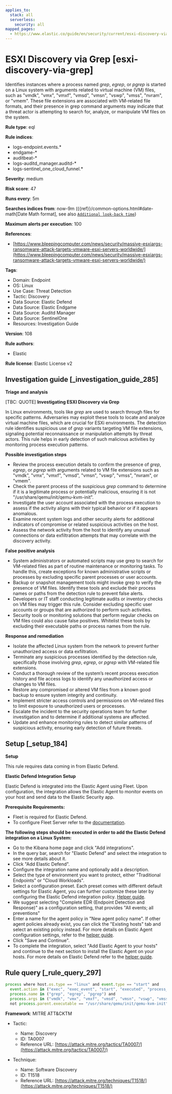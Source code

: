 ```yaml
---
applies_to:
  stack: all
  serverless:
    security: all
mapped_pages:
  - https://www.elastic.co/guide/en/security/current/esxi-discovery-via-grep.html
---
```


# ESXI Discovery via Grep [esxi-discovery-via-grep]

Identifies instances where a process named *grep*, *egrep*, or *pgrep* is started on a Linux system with arguments related to virtual machine (VM) files, such as "vmdk", "vmx", "vmxf", "vmsd", "vmsn", "vswp", "vmss", "nvram", or "vmem". These file extensions are associated with VM-related file formats, and their presence in grep command arguments may indicate that a threat actor is attempting to search for, analyze, or manipulate VM files on the system.

**Rule type**: eql

**Rule indices**:

* logs-endpoint.events.*
* endgame-*
* auditbeat-*
* logs-auditd_manager.auditd-*
* logs-sentinel_one_cloud_funnel.*

**Severity**: medium

**Risk score**: 47

**Runs every**: 5m

**Searches indices from**: now-9m ({{ref}}/common-options.html#date-math[Date Math format], see also [`Additional look-back time`](docs-content://solutions/security/detect-and-alert/create-detection-rule.md#rule-schedule))

**Maximum alerts per execution**: 100

**References**:

* [https://www.bleepingcomputer.com/news/security/massive-esxiargs-ransomware-attack-targets-vmware-esxi-servers-worldwide/](https://www.bleepingcomputer.com/news/security/massive-esxiargs-ransomware-attack-targets-vmware-esxi-servers-worldwide/)

**Tags**:

* Domain: Endpoint
* OS: Linux
* Use Case: Threat Detection
* Tactic: Discovery
* Data Source: Elastic Defend
* Data Source: Elastic Endgame
* Data Source: Auditd Manager
* Data Source: SentinelOne
* Resources: Investigation Guide

**Version**: 108

**Rule authors**:

* Elastic

**Rule license**: Elastic License v2

## Investigation guide [_investigation_guide_285]

**Triage and analysis**

[TBC: QUOTE]
**Investigating ESXI Discovery via Grep**

In Linux environments, tools like *grep* are used to search through files for specific patterns. Adversaries may exploit these tools to locate and analyze virtual machine files, which are crucial for ESXi environments. The detection rule identifies suspicious use of *grep* variants targeting VM file extensions, signaling potential reconnaissance or manipulation attempts by threat actors. This rule helps in early detection of such malicious activities by monitoring process execution patterns.

**Possible investigation steps**

* Review the process execution details to confirm the presence of *grep*, *egrep*, or *pgrep* with arguments related to VM file extensions such as "vmdk", "vmx", "vmxf", "vmsd", "vmsn", "vswp", "vmss", "nvram", or "vmem".
* Check the parent process of the suspicious *grep* command to determine if it is a legitimate process or potentially malicious, ensuring it is not "/usr/share/qemu/init/qemu-kvm-init".
* Investigate the user account associated with the process execution to assess if the activity aligns with their typical behavior or if it appears anomalous.
* Examine recent system logs and other security alerts for additional indicators of compromise or related suspicious activities on the host.
* Assess the network activity from the host to identify any unusual connections or data exfiltration attempts that may correlate with the discovery activity.

**False positive analysis**

* System administrators or automated scripts may use grep to search for VM-related files as part of routine maintenance or monitoring tasks. To handle this, create exceptions for known administrative scripts or processes by excluding specific parent processes or user accounts.
* Backup or snapshot management tools might invoke grep to verify the presence of VM files. Identify these tools and exclude their process names or paths from the detection rule to prevent false alerts.
* Developers or IT staff conducting legitimate audits or inventory checks on VM files may trigger this rule. Consider excluding specific user accounts or groups that are authorized to perform such activities.
* Security tools or monitoring solutions that perform regular checks on VM files could also cause false positives. Whitelist these tools by excluding their executable paths or process names from the rule.

**Response and remediation**

* Isolate the affected Linux system from the network to prevent further unauthorized access or data exfiltration.
* Terminate any suspicious processes identified by the detection rule, specifically those involving *grep*, *egrep*, or *pgrep* with VM-related file extensions.
* Conduct a thorough review of the system’s recent process execution history and file access logs to identify any unauthorized access or changes to VM files.
* Restore any compromised or altered VM files from a known good backup to ensure system integrity and continuity.
* Implement stricter access controls and permissions on VM-related files to limit exposure to unauthorized users or processes.
* Escalate the incident to the security operations team for further investigation and to determine if additional systems are affected.
* Update and enhance monitoring rules to detect similar patterns of suspicious activity, ensuring early detection of future threats.


## Setup [_setup_184]

**Setup**

This rule requires data coming in from Elastic Defend.

**Elastic Defend Integration Setup**

Elastic Defend is integrated into the Elastic Agent using Fleet. Upon configuration, the integration allows the Elastic Agent to monitor events on your host and send data to the Elastic Security app.

**Prerequisite Requirements:**

* Fleet is required for Elastic Defend.
* To configure Fleet Server refer to the [documentation](docs-content://reference/ingestion-tools/fleet/fleet-server.md).

**The following steps should be executed in order to add the Elastic Defend integration on a Linux System:**

* Go to the Kibana home page and click "Add integrations".
* In the query bar, search for "Elastic Defend" and select the integration to see more details about it.
* Click "Add Elastic Defend".
* Configure the integration name and optionally add a description.
* Select the type of environment you want to protect, either "Traditional Endpoints" or "Cloud Workloads".
* Select a configuration preset. Each preset comes with different default settings for Elastic Agent, you can further customize these later by configuring the Elastic Defend integration policy. [Helper guide](docs-content://solutions/security/configure-elastic-defend/configure-an-integration-policy-for-elastic-defend.md).
* We suggest selecting "Complete EDR (Endpoint Detection and Response)" as a configuration setting, that provides "All events; all preventions"
* Enter a name for the agent policy in "New agent policy name". If other agent policies already exist, you can click the "Existing hosts" tab and select an existing policy instead. For more details on Elastic Agent configuration settings, refer to the [helper guide](docs-content://reference/ingestion-tools/fleet/agent-policy.md).
* Click "Save and Continue".
* To complete the integration, select "Add Elastic Agent to your hosts" and continue to the next section to install the Elastic Agent on your hosts. For more details on Elastic Defend refer to the [helper guide](docs-content://solutions/security/configure-elastic-defend/install-elastic-defend.md).


## Rule query [_rule_query_297]

```js
process where host.os.type == "linux" and event.type == "start" and
  event.action in ("exec", "exec_event", "start", "executed", "process_started") and
  process.name in ("grep", "egrep", "pgrep") and
  process.args in ("vmdk", "vmx", "vmxf", "vmsd", "vmsn", "vswp", "vmss", "nvram", "vmem") and
  not process.parent.executable == "/usr/share/qemu/init/qemu-kvm-init"
```

**Framework**: MITRE ATT&CKTM

* Tactic:

    * Name: Discovery
    * ID: TA0007
    * Reference URL: [https://attack.mitre.org/tactics/TA0007/](https://attack.mitre.org/tactics/TA0007/)

* Technique:

    * Name: Software Discovery
    * ID: T1518
    * Reference URL: [https://attack.mitre.org/techniques/T1518/](https://attack.mitre.org/techniques/T1518/)



